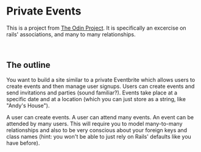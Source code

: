 <h1>Private Events</h1>

<p>This is a project from <a href="http://www.theodinproject.com/ruby-on-rails/associations">The Odin Project</a>. It is specifically an excercise on rails' associations, and many to many relationships.</p>

<br>

<h2>The outline</h2>
<p>
	You want to build a site similar to a private Eventbrite which allows users to create events and then manage user signups. Users can create events and send invitations and parties (sound familiar?). Events take place at a specific date and at a location (which you can just store as a string, like "Andy's House").
</p>

<p>
	A user can create events. A user can attend many events. An event can be attended by many users. This will require you to model many-to-many relationships and also to be very conscious about your foreign keys and class names (hint: you won't be able to just rely on Rails' defaults like you have before).
</p>